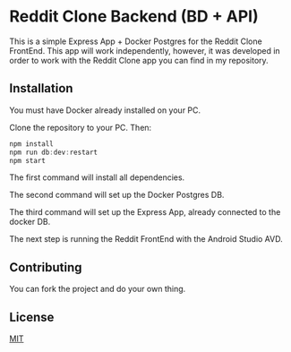 # Reddit Clone Backend (BD + API)

This is a simple Express App + Docker Postgres for the Reddit Clone FrontEnd. This app will work independently, however, it was developed in order to work with the Reddit Clone app you can find in my repository.

## Installation

You must have Docker already installed on your PC.

Clone the repository to your PC. Then:

```js
npm install
npm run db:dev:restart
npm start
```

The first command will install all dependencies.

The second command will set up the Docker Postgres DB.

The third command will set up the Express App, already connected to the docker DB.

The next step is running the Reddit FrontEnd with the Android Studio AVD.

## Contributing

You can fork the project and do your own thing.

## License

[MIT](https://choosealicense.com/licenses/mit/)
